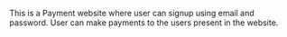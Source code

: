 This is a Payment website where user can signup using email and password. User can make payments to the users present in the website.
